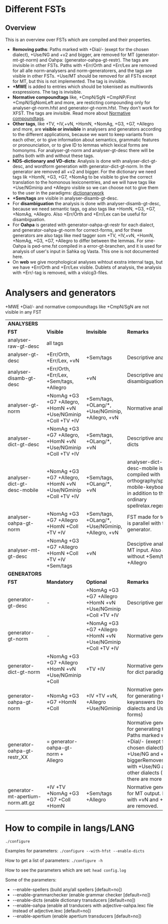 Different FSTs
========

## Overview


This is an overview over FSTs which are compiled and their properties.

-   **Removing paths**: Paths marked with +Dial/- (exept for the chosen
    dialect), +Use/NG and +v2 and bigger, are removed for MT
    (generator-mt-gt-norm) and Oahpa: (generator-oahpa-gt-restr). The
    tags are invisible in other FSTs. Paths with +Err/Orth and +Err/Lex
    are removed for all alle norm-analysers and norm-generatorers, and
    the tags are visible in other FSTs. +Use/MT should be removed for
    all FSTs except for MT, but this is not implemented. The tag is
    invisible.
-   **+MWE** is added to entries which should be tokenised as multiwords
    exspressions. The tag is invisible.
-   **Normative compoundtags** like, +CmpN/SgN +CmpNP/First
    +CmpN/SgNomLeft and more, are resticting compounding only for
    analyser-gt-norm.hfst and generator-gt-norm.hfst. They don't work
    for XFST. The tags are invisible. Read more about [Normative
    compoundtags](CompoundTags.html).
-   **Other tags**, like +TV, +IV,+vN, +HomN, +NomAg, +G3, +G7, +Allegro
    and more, are **visible or invisible** in analysers and generators
    according to the different applications, because we want to keep
    variants from each other, or to give information about semantics,
    grammatic features or pronounciation, or to give ID to lemmas which
    lexical forms are homonyms. For analyser-gt-norm and
    analyser-gt-desc there will be paths both with and without these
    tags.
-   **NDS-dictionary and VD-dicts**: Analysis is done with
    analyser-dict-gt-desc, and wordform generation with
    generator-dict-gt-norm. In the generator are removed all +v2 and
    bigger. For the dictionary we need tags lik +HomN, +G3, +G7, +NomAg
    to be visible to give the correct translation to the homonous
    lexiconentries, and we will have tags like +Use/NGminip and +Allegro
    visible so we can choose not to give them to the user in the
    paradigms: [dictionarywork](../../dicts/dictionarywork.html)
-   **+Sem/tags** are visible in analyser-disamb-gt-desc.
-   For **disambiguation** the analysis is done with
    analyser-disamb-gt-desc, because we need semantic tags, og also tags
    like +HomN, +G3, +G7, +NomAg, +Allegro. Also +Err/Orth and +Err/Lex
    can be useful for disambiguation.
-   For **Oahpa** is gerated with generator-oahpa-gt-restr for each
    dialect, and generator-oahpa-gt-norm for correct-forms, and for
    these generators are also tags like med tagger som +TV, +IV,+vN,
    +HomN, +NomAg, +G3, +G7, +Allegro to differ between the lemmas. For
    sme-Oahpa is ped-sme.fst compiled in a error-gt-branchen, and it is
    used for analysis of user's input in Sahka og Vasta. This one is not
    documented here.
-   On **web** we give morphological analyses wihtout exstra internal
    tags, but we have +Err/Orth and +Err/Lex visible. Dublets of
    analysis, the analysis with +Err/-tag is removed, with a
    vislcg3-files.

Analysers and generators
========================

+MWE +Dial/- and normative compoundtags like +CmpN/SgN are not visible
in any FST

|                                   |                                                               |                                                              |                                                                                                                                                                                                                     |
|-----------------------------------|---------------------------------------------------------------|--------------------------------------------------------------|---------------------------------------------------------------------------------------------------------------------------------------------------------------------------------------------------------------------|
| **ANALYSERS**                     |                                                               |                                                              |                                                                                                                                                                                                                     |
| **FST**                           | **Visible**                                                   | **Invisible**                                                | **Remarks**                                                                                                                                                                                                         |
| analyser-raw-gt-desc              | all tags                                                      |                                                              |                                                                                                                                                                                                                     |
| analyser-gt-desc                  | +Err/Orth, +Err/Lex, +vN                                      | +Sem/tags                                                    | Descriptive analyser                                                                                                                                                                                                |
| analyser-disamb-gt-desc           | +Err/Orth, +Err/Lex, +Sem/tags, +Allegro                      | +vN                                                          | Descriptive analyser for disambiguation                                                                                                                                                                             |
| analyser-gt-norm                  | +NomAg +G3 +G7 +Allegro, +HomN +vN +Use/NGminip +Coll +TV +IV | +Sem/tags, +OLang/\*, +Use/NGminip, +Allegro, +vN            | Normative analyser                                                                                                                                                                                                  |
| analyser-dict-gt-desc             | +NomAg +G3 +G7 +Allegro, +HomN +vN +Use/NGminip +Coll +TV +IV | +Sem/tags, +OLang/\*, +vN                                    | Descriptive analyser for dicts                                                                                                                                                                                      |
| analyser-dict-gt-desc-mobile      | +NomAg +G3 +G7 +Allegro, +HomN +vN +Use/NGminip +Coll +TV +IV | +Sem/tags, +OLang/\*, +vN                                    | analyser-dict-gt-desc-mobile is compiled with orthography/spellrelax-mobile-keyboard.regex in addition to the ordinary spellrelax.regex                                                                             |
| analyser-oahpa-gt-norm            | +NomAg +G3 +G7 +Allegro +HomN +Coll +TV +IV                   | +Sem/tags, +OLang/\*, +Use/NGminip, +Allegro, +vN            | FST made for testing, it is parallel with the generator.                                                                                                                                                            |
| analyser-mt-gt-desc               | +NomAg +G3 +G7 +Allegro +HomN +Coll +TV +IV +Sem/tags         | +vN                                                          | Desciptive analyser for MT input. Also analysis without +Sem/tags and +Allegro                                                                                                                                      |
| **GENERATORS**                    |                                                               |                                                              |                                                                                                                                                                                                                     |
| **FST**                           | **Mandatory**                                                 | **Optional**                                                 | **Remarks**                                                                                                                                                                                                         |
| generator-gt-desc                 | \-                                                            | +NomAg +G3 +G7 +Allegro +HomN +vN +Use/NGminip +Coll +TV +IV | Descriptive generator                                                                                                                                                                                               |
| generator-gt-norm                 | \-                                                            | +NomAg +G3 +G7 +Allegro +HomN +vN +Use/NGminip +Coll +TV +IV | Normative generator                                                                                                                                                                                                 |
| generator-dict-gt-norm            | +NomAg +G3 +G7 +Allegro +HomN +vN +Use/NGminip +Coll          | +TV +IV                                                      | Normative generator for dict paradigms                                                                                                                                                                              |
| generator-oahpa-gt-norm           | +NomAg +G3 +G7 +HomN +Coll                                    | +IV +TV +vN, +Allegro +Use/NGminip                           | Normative generator for generating Oahpa keyanswers (tolerate all dialects and Use/NG-forms)                                                                                                                        |
| generator-oahpa-gt-restr\_XX      | = generator-oahpa-gt-norm + Allegro                           |                                                              | Normative generator for generating tasks. Paths marked with +Dial/- (exept for the chosen dialect), +Use/NG and +v2 and biggerRemoves paths with +Use/NG and the other dialects (Dial/), if there are more dialects |
| generator-mt-apertium-norm.att.gz | +IV +TV +NomAg +G3 +G7 +Coll +HomN                            | +Sem/tags +Allegro                                           | Normative generator for MT output. Paths with +vN and +Use/NG are removed.                                                                                                                                          |

How to compile in langs/LANG
============================

`./configure`

Examples for parameters: `./configure --with-hfst --enable-dicts`

How to get a list of parameters: `./configure -h`

How to see the parameters which are set: `head config.log`

Some of the parameters:

-   --enable-spellers (build any/all spellers \[default=no\])
-   --enable-grammarchecker (enable grammar checker \[default=no\])
-   --enable-dicts (enable dictionary transducers \[default=no\])
-   --enable-oahpa (enable all tranducers with adjective-oahpa.lexc file
    instead of adjective.lexc \[default=no\])
-   --enable-apertium (enable apertium transducers \[default=no\])
